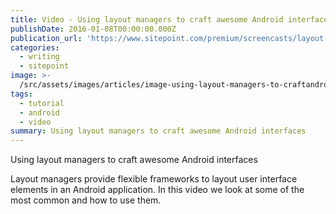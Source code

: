 ```yaml
---
title: Video - Using layout managers to craft awesome Android interfaces
publishDate: 2016-01-08T00:00:00.000Z
publication_url: 'https://www.sitepoint.com/premium/screencasts/layout-managers'
categories:
  - writing
  - sitepoint
image: >-
  /src/assets/images/articles/image-using-layout-managers-to-craftandroid-interfaces.jpg
tags:
  - tutorial
  - android
  - video
summary: Using layout managers to craft awesome Android interfaces
---
```


Using layout managers to craft awesome Android interfaces

Layout managers provide flexible frameworks to layout user interface elements in an Android application. In this video we look at some of the most common and how to use them.
